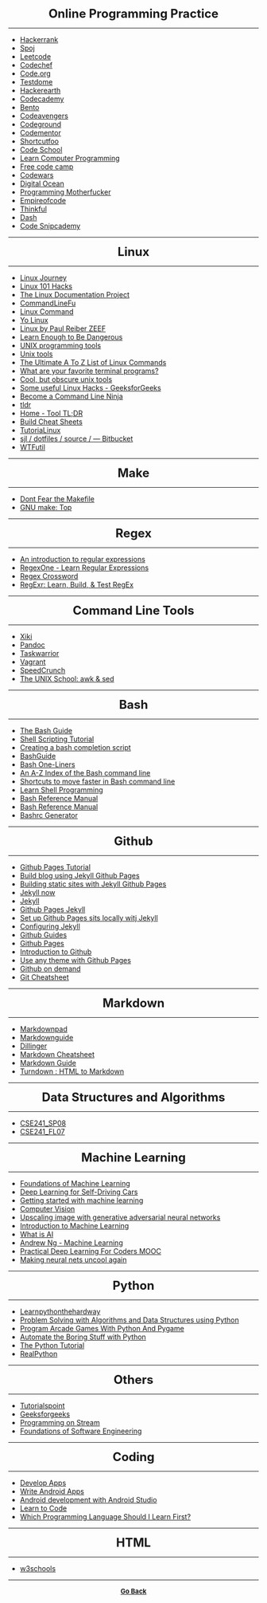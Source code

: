 <p align="center">
  <b>
  <font size="+2">Online Programming Practice</font>
  </b>
</p>

---

  - [Hackerrank](https://www.hackerrank.com/)
  - [Spoj](http://www.spoj.com/)
  - [Leetcode](https://leetcode.com/)
  - [Codechef](https://www.codechef.com/)
  - [Code.org](https://code.org/)
  - [Testdome](https://www.testdome.com/)
  - [Hackerearth](https://www.hackerearth.com/)
  - [Codecademy](https://www.codecademy.com/)
  - [Bento](https://bento.io/)
  - [Codeavengers](https://www.codeavengers.com/)
  - [Codeground](https://www.codeground.org/)
  - [Codementor](https://www.codementor.io/)
  - [Shortcutfoo](https://www.shortcutfoo.com/)
  - [Code School](https://www.codeschool.com/)
  - [Learn Computer Programming](https://learn-computer-programming.zeef.com/katie.williams)
  - [Free code camp](https://www.freecodecamp.org/)
  - [Codewars](https://www.codewars.com/)
  - [Digital Ocean](https://www.digitalocean.com/)
  - [Programming Motherfucker](http://programming-motherfucker.com/)
  - [Empireofcode](https://empireofcode.com/)
  - [Thinkful](https://www.thinkful.com/)
  - [Dash](https://dash.generalassemb.ly/)
  - [Code Snipcademy](https://code.snipcademy.com/)

---

<p align="center">
  <b>
  <font size="+2">Linux</font>
  </b>
</p>

---

  - [Linux Journey](https://linuxjourney.com/)
  - [Linux 101 Hacks](https://linux.101hacks.com/)
  - [The Linux Documentation Project](http://tldp.org/index.html)
  - [CommandLineFu](https://www.commandlinefu.com/commands/browse)
  - [Linux Command](http://linuxcommand.org/)
  - [Yo Linux](http://www.yolinux.com/)
  - [Linux by Paul Reiber ZEEF](https://linux.zeef.com/paul.reiber)
  - [Learn Enough to Be Dangerous](https://www.learnenough.com/)
  - [UNIX programming tools](https://cs.nyu.edu/~mohri/unix08/)
  - [Unix tools](https://cs.nyu.edu/courses/fall05/G22.2245-001/index.html)
  - [The Ultimate A To Z List of Linux Commands](https://fossbytes.com/a-z-list-linux-command-line-reference/)
  - [What are your favorite terminal programs?](https://news.ycombinator.com/item?id=17011227)
  - [Cool, but obscure unix tools](https://kkovacs.eu/cool-but-obscure-unix-tools)
  - [Some useful Linux Hacks - GeeksforGeeks](http://www.geeksforgeeks.org/some-useful-linux-hacks/)
  - [Become a Command Line Ninja](https://lifehacker.com/5743814/become-a-command-line-ninja-with-these-time-saving-shortcuts)
  - [tldr](https://tldr.ostera.io/)
  - [Home - Tool TL;DR](https://www.tooltldr.com/)
  - [Build Cheat Sheets](https://www.cheatography.com/)
  - [TutoriaLinux](https://tutorialinux.com/)
  - [sjl / dotfiles / source / — Bitbucket](https://bitbucket.org/sjl/dotfiles/src)
  - [WTFutil](https://wtfutil.com/)

---

<p align="center">
  <b>
  <font size="+2">Make</font>
  </b>
</p>

---

  - [Dont Fear the Makefile](https://maex.me/2018/02/dont-fear-the-makefile/)
  - [GNU make: Top](https://www.gnu.org/software/make/manual/html_node/index.html)

---

<p align="center">
  <b>
  <font size="+2">Regex</font>
  </b>
</p>

---

  - [An introduction to regular expressions](http://regex.bastardsbook.com/)
  - [RegexOne - Learn Regular Expressions](https://regexone.com/)
  - [Regex Crossword](https://regexcrossword.com/)
  - [RegExr: Learn, Build, & Test RegEx](https://regexr.com/)

---

<p align="center">
  <b>
  <font size="+2">Command Line Tools</font>
  </b>
</p>

---

  - [Xiki](http://xiki.org/)
  - [Pandoc](http://pandoc.org/)
  - [Taskwarrior](https://taskwarrior.org/)
  - [Vagrant](https://www.linuxjournal.com/content/introducing-vagrant)
  - [SpeedCrunch](http://www.speedcrunch.org/)
  - [The UNIX School: awk & sed](http://www.theunixschool.com/p/awk-sed.html)

---

<p align="center">
  <b>
  <font size="+2">Bash</font>
  </b>
</p>

---

  - [The Bash Guide](https://guide.bash.academy/)
  - [Shell Scripting Tutorial](https://www.shellscript.sh/index.html)
  - [Creating a bash completion script](https://iridakos.com/tutorials/2018/03/01/bash-programmable-completion-tutorial.html)
  - [BashGuide](http://mywiki.wooledge.org/BashGuide)
  - [Bash One-Liners](http://www.bashoneliners.com/)
  - [An A-Z Index of the Bash command line](http://www.stoney.com.ng/an-a-z-index-of-the-bash-command-line-for-linux/)
  - [Shortcuts to move faster in Bash command line](http://teohm.com/blog/shortcuts-to-move-faster-in-bash-command-line/)
  - [Learn Shell Programming](http://www.learnshell.org/)
  - [Bash Reference Manual](http://www.gnu.org/software/bash/manual/bashref.html)
  - [Bash Reference Manual](https://tiswww.case.edu/php/chet/bash/bashref.html)
  - [Bashrc Generator](http://bashrcgenerator.com/)

---

<p align="center">
  <b>
  <font size="+2">Github</font>
  </b>
</p>

---

  - [Github Pages Tutorial](http://www.stephaniehicks.com/githubPages_tutorial/pages/githubpages-jekyll.html)
  - [Build blog using Jekyll Github Pages](https://www.smashingmagazine.com/2014/08/build-blog-jekyll-github-pages/)
  - [Building static sites with Jekyll Github Pages](https://programminghistorian.org/en/lessons/building-static-sites-with-jekyll-github-pages)
  - [Jekyll now](https://github.com/barryclark/jekyll-now)
  - [Jekyll](https://jekyllrb.com/)
  - [Github Pages Jekyll](https://jekyllrb.com/docs/github-pages/)
  - [Set up Github Pages sits locally witj Jekyll](https://help.github.com/articles/setting-up-your-github-pages-site-locally-with-jekyll/)
  - [Configuring Jekyll](https://help.github.com/articles/configuring-jekyll/)
  - [Github Guides](https://guides.github.com/)
  - [Github Pages](https://pages.github.com/)
  - [Introduction to Github](https://services.github.com/on-demand/intro-to-github/)
  - [Use any theme with Github Pages](https://blog.github.com/2017-11-29-use-any-theme-with-github-pages/)
  - [Github on demand](https://services.github.com/on-demand/)
  - [Git Cheatsheet](http://ndpsoftware.com/git-cheatsheet.html)

---

<p align="center">
  <b>
  <font size="+2">Markdown</font>
  </b>
</p>

---

  - [Markdownpad](http://markdownpad.com/)
  - [Markdownguide](https://www.markdownguide.org/)
  - [Dillinger](https://dillinger.io/)
  - [Markdown Cheatsheet](https://github.com/adam-p/markdown-here/wiki/Markdown-Cheatsheet)
  - [Markdown Guide](https://about.gitlab.com/handbook/product/technical-writing/markdown-guide/)
  - [Turndown : HTML to Markdown](http://domchristie.github.io/turndown/)

---

<p align="center">
  <b>
  <font size="+2">Data Structures and Algorithms</font>
  </b>
</p>

---

  - [CSE241_SP08](http://www.cse.wustl.edu/video/lectures/CSE241_SP08/uncompressed/)
  - [CSE241_FL07](http://www.cse.wustl.edu/video/lectures/CSE241_FL07/uncompressed/)

---

<p align="center">
  <b>
  <font size="+2">Machine Learning</font>
  </b>
</p>

---

  - [Foundations of Machine Learning](https://cs.nyu.edu/~mohri/ml17/)
  - [Deep Learning for Self-Driving Cars](https://selfdrivingcars.mit.edu/)
  - [Getting started with machine learning](https://github.com/collections/machine-learning)
  - [Computer Vision](https://www.cs.toronto.edu/~urtasun/courses/CV/cv.html)
  - [Upscaling image with generative adversarial neural networks](http://geoffreylitt.com/2017/06/04/enhance-upscaling-images-with-generative-adversarial-neural-networks.html)
  - [Introduction to Machine Learning](http://nptel.ac.in/courses/106106139/)
  - [What is AI](https://enpointer.com/blog/what-is-artificial-intelligence/)
  - [Andrew Ng - Machine Learning](https://www.coursera.org/learn/machine-learning)
  - [Practical Deep Learning For Coders MOOC](http://forums.fast.ai/)
  - [Making neural nets uncool again](http://www.fast.ai/)

---

<p align="center">
  <b>
  <font size="+2">Python</font>
  </b>
</p>

---

  - [Learnpythonthehardway](https://learnpythonthehardway.org/book/)
  - [Problem Solving with Algorithms and Data Structures using Python](http://interactivepython.org/runestone/static/pythonds/index.html#)
  - [Program Arcade Games With Python And Pygame](http://programarcadegames.com/)
  - [Automate the Boring Stuff with Python](https://automatetheboringstuff.com/)
  - [The Python Tutorial](https://docs.python.org/3/tutorial/)
  - [RealPython](https://realpython.com/)

---

<p align="center">
  <b>
  <font size="+2">Others</font>
  </b>
</p>

---

  - [Tutorialspoint](https://www.tutorialspoint.com/index.htm)
  - [Geeksforgeeks](https://www.geeksforgeeks.org/)
  - [Programming on Stream](https://programmingon.stream/)
  - [Foundations of Software Engineering](https://www.cs.colorado.edu/~kena/classes/5828/f15/lectures/)

---

<p align="center">
  <b>
  <font size="+2">Coding</font>
  </b>
</p>

---

  - [Develop Apps](http://developer.android.com/develop/index.html)
  - [Write Android Apps](http://lifehacker.com/i-want-to-write-android-apps-where-do-i-start-1643818268)
  - [Android development with Android Studio](http://www.vogella.com/tutorials/Android/article.html)
  - [Learn to Code](http://lifehacker.com/5744113/learn-to-code-the-full-beginners-guide)
  - [Which Programming Language Should I Learn First?](http://lifehacker.com/which-programming-language-should-i-learn-first-1477153665)

---

<p align="center">
  <b>
  <font size="+2">HTML</font>
  </b>
</p>

---

  - [w3schools](https://www.w3schools.com/default.asp)

---

<p align="center">
  <b>
  <a href="https://gs1293.github.io/resource.html"> <font size="-1">Go Back</font></a>
  </b>
</p>
